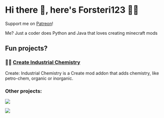 # Hi there 👋, here's Forsteri123 👨‍💻
Support me on [Patreon](https://www.patreon.com/forsteri123)!

Me? Just a coder does Python and Java that loves creating minecraft mods

## Fun projects?

### 👨‍🔬 [Create Industrial Chemistry](https://discord.gg/fGUhb7Mwv2)

Create: Industrial Chemistry is a Create mod addon that adds chemistry, like petro-chem, organic or inorganic.

### Other projects: 
[![](https://discord.com/api/guilds/1089879839382720562/widget.png?style=banner4)](https://discord.gg/jPRBaSyh4e)



![](https://github-readme-stats.vercel.app/api?username=Ruochenfu21&theme=dark)
